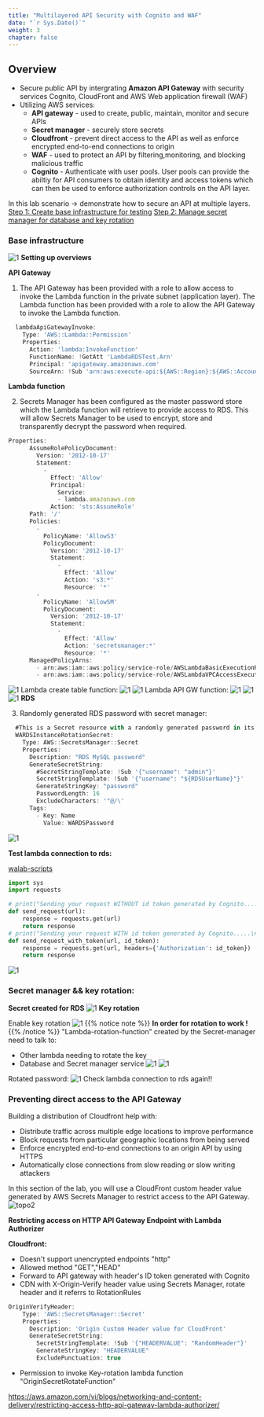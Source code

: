 ```yaml
---
title: "Multilayered API Security with Cognito and WAF"
date: "`r Sys.Date()`"
weight: 3
chapter: false
---
```


## Overview

- Secure public API by intergrating **Amazon API Gateway** with security services Cognito, CloudFront and AWS Web application firewall (WAF)
- Utilizing AWS services:
  - **API gateway** - used to create, public, maintain, monitor and secure APIs
  - **Secret manager** - securely store secrets
  - **Cloudfront** - prevent direct access to the API as well as enforce encrypted end-to-end connections to origin
  - **WAF** - used to protect an API by filtering,monitoring, and blocking malicious traffic
  - **Cognito** - Authenticate with user pools. User pools can provide the abiltiy for API consumers to obtain identity and access tokens which can then be used to enforce authorization controls on the API layer.

In this lab scenario -> demonstrate how to secure an API at multiple layers.
[Step 1: Create base infrastructure for testing](#base-infrastructure)
[Step 2: Manage secret manager for database and key rotation](#secret-manager--key-rotation)

### Base infrastructure

![1](/AWS-Security-Workshop/images/well_3/topo1.png)
**Setting up overviews**

**API Gateway**

1. The API Gateway has been provided with a role to allow access to invoke the Lambda function in the private subnet (application layer).
   The Lambda function has been provided with a role to allow the API Gateway to invoke the Lambda function.

```js
  lambdaApiGatewayInvoke:
    Type: 'AWS::Lambda::Permission'
    Properties:
      Action: 'lambda:InvokeFunction'
      FunctionName: !GetAtt 'LambdaRDSTest.Arn'
      Principal: 'apigateway.amazonaws.com'
      SourceArn: !Sub 'arn:aws:execute-api:${AWS::Region}:${AWS::AccountId}:${apiGateway}/*/GET/'
```

**Lambda function**

2. Secrets Manager has been configured as the master password store which the Lambda function will retrieve to provide access to RDS. This will allow Secrets Manager to be used to encrypt, store and transparently decrypt the password when required.

```js
Properties:
      AssumeRolePolicyDocument:
        Version: '2012-10-17'
        Statement:
          -
            Effect: 'Allow'
            Principal:
              Service:
              - lambda.amazonaws.com
            Action: 'sts:AssumeRole'
      Path: '/'
      Policies:
        -
          PolicyName: 'AllowS3'
          PolicyDocument:
            Version: '2012-10-17'
            Statement:
              -
                Effect: 'Allow'
                Action: 's3:*'
                Resource: '*'
        -
          PolicyName: 'AllowSM'
          PolicyDocument:
            Version: '2012-10-17'
            Statement:
              -
                Effect: 'Allow'
                Action: 'secretsmanager:*'
                Resource: '*'
      ManagedPolicyArns:
        - arn:aws:iam::aws:policy/service-role/AWSLambdaBasicExecutionRole
        - arn:aws:iam::aws:policy/service-role/AWSLambdaVPCAccessExecutionRole
```

![1](/AWS-Security-Workshop/images/well_3/2.png)
Lambda create table function:
![1](/AWS-Security-Workshop/images/well_3/2-1.png)
![1](/AWS-Security-Workshop/images/well_3/2-2.png)
Lambda API GW function:
![1](/AWS-Security-Workshop/images/well_3/2-3.png)
![1](/AWS-Security-Workshop/images/well_3/2-4.png)
![1](/AWS-Security-Workshop/images/well_3/2-5.png)
**RDS**

3. Randomly generated RDS password with secret manager:

```js
  #This is a Secret resource with a randomly generated password in its SecretString JSON.
  WARDSInstanceRotationSecret:
    Type: AWS::SecretsManager::Secret
    Properties:
      Description: "RDS MySQL password"
      GenerateSecretString:
        #SecretStringTemplate: !Sub '{"username": "admin"}'
        SecretStringTemplate: !Sub '{"username": "${RDSUserName}"}'
        GenerateStringKey: "password"
        PasswordLength: 16
        ExcludeCharacters: '"@/\'
      Tags:
        - Key: Name
          Value: WARDSPassword
```

![1](/AWS-Security-Workshop/images/well_3/1.png)

**Test lambda connection to rds:**

[walab-scripts](https://github.com/awswa/walab-scripts/tree/master)

```py
import sys
import requests

# print("Sending your request WITHOUT id token generated by Cognito.....")
def send_request(url):
    response = requests.get(url)
    return response
# print("Sending your request WITH id token generated by Cognito.....\n")
def send_request_with_token(url, id_token):
    response = requests.get(url, headers={'Authorization': id_token})
    return response
```

![1](/AWS-Security-Workshop/images/well_3/2-6.png)

### Secret manager && key rotation:

**Secret created for RDS**
![1](/AWS-Security-Workshop/images/well_3/3.png)
**Key rotation**

Enable key rotation
![1](/AWS-Security-Workshop/images/well_3/3-1.png)
{{% notice note %}}
**In order for rotation to work !**
{{% /notice %}}
"Lambda-rotation-function" created by the Secret-manager need to talk to:

- Other lambda needing to rotate the key
- Database and Secret manager service
  ![1](/AWS-Security-Workshop/images/well_3/3-2.png)
  ![1](/AWS-Security-Workshop/images/well_3/3-3.png)

Rotated password:
![1](/AWS-Security-Workshop/images/well_3/3-4.png)
Check lambda connection to rds again!!

### Preventing direct access to the API Gateway

Building a distribution of Cloudfront help with:

- Distribute traffic across multiple edge locations to improve performance
- Block requests from particular geographic locations from being served
- Enforce encrypted end-to-end connections to an origin API by using HTTPS
- Automatically close connections from slow reading or slow writing attackers

In this section of the lab, you will use a CloudFront custom header value generated by AWS Secrets Manager to restrict access to the API Gateway.
![topo2](/AWS-Security-Workshop/images/well_3/topo2.png)

**Restricting access on HTTP API Gateway Endpoint with Lambda Authorizer**

**Cloudfront:**

- Doesn't support unencrypted endpoints "http"
- Allowed method "GET","HEAD"
- Forward to API gateway with header's ID token generated with Cognito
- CDN with X-Origin-Verify header value using Secrets Manager, rotate header and it referrs to RotationRules

```js
OriginVerifyHeader:
    Type: 'AWS::SecretsManager::Secret'
    Properties:
      Description: 'Origin Custom Header value for CloudFront'
      GenerateSecretString:
        SecretStringTemplate: !Sub '{"HEADERVALUE": "RandomHeader"}'
        GenerateStringKey: "HEADERVALUE"
        ExcludePunctuation: true
```

- Permission to invoke Key-rotation lambda function "OriginSecretRotateFunction"

https://aws.amazon.com/vi/blogs/networking-and-content-delivery/restricting-access-http-api-gateway-lambda-authorizer/
